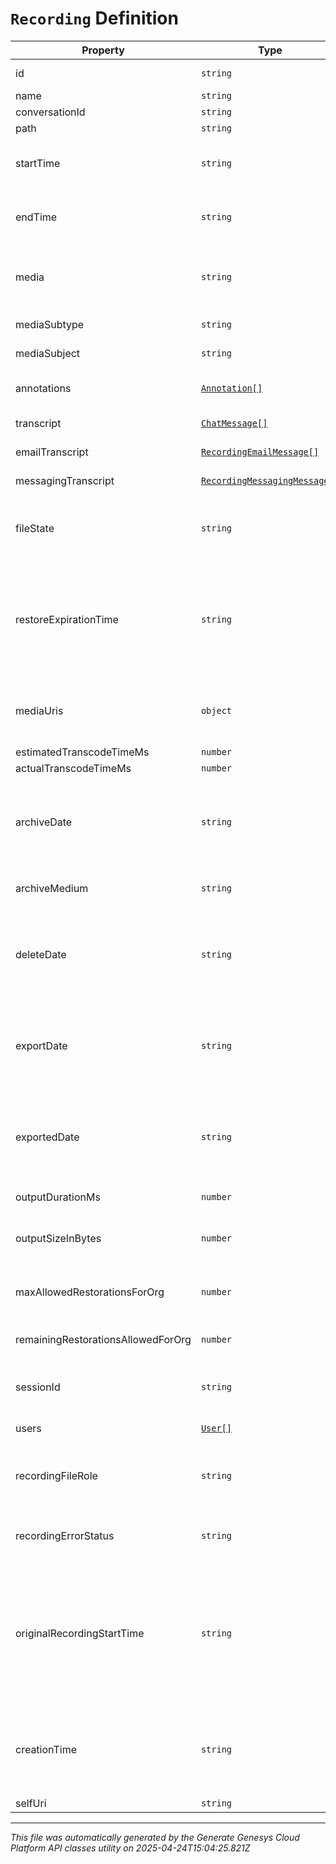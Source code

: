 # `Recording` Definition

| Property | Type | Required | Description |
|----------|------|----------|-------------|
| id | `string` | No | The globally unique identifier for the object. |
| name | `string` | No |  |
| conversationId | `string` | No |  |
| path | `string` | No |  |
| startTime | `string` | No | The start time of the recording. Null when there is no playable media. |
| endTime | `string` | No | The end time of the recording. Null when there is no playable media. |
| media | `string` | No | The media type of the recording. This could be audio, chat, messaging, email, or screen. |
| mediaSubtype | `string` | No | The media subtype of the recording. |
| mediaSubject | `string` | No | The media subject of the recording. |
| annotations | [`Annotation[]`](annotation-definition.md) | No | Annotations that belong to the recording. |
| transcript | [`ChatMessage[]`](chatmessage-definition.md) | No | Represents a chat transcript |
| emailTranscript | [`RecordingEmailMessage[]`](recordingemailmessage-definition.md) | No | Represents an email transcript |
| messagingTranscript | [`RecordingMessagingMessage[]`](recordingmessagingmessage-definition.md) | No | Represents a messaging transcript |
| fileState | `string` | No | Represents the current file state for a recording. Examples: Uploading, Archived, etc |
| restoreExpirationTime | `string` | No | The amount of time a restored recording will remain restored before being archived again. Date time is represented as an ISO-8601 string. For example: yyyy-MM-ddTHH:mm:ss[.mmm]Z |
| mediaUris | `object` | No | The different mediaUris for the recording. Null when there is no playable media. |
| estimatedTranscodeTimeMs | `number` | No |  |
| actualTranscodeTimeMs | `number` | No |  |
| archiveDate | `string` | No | The date the recording will be archived. Date time is represented as an ISO-8601 string. For example: yyyy-MM-ddTHH:mm:ss[.mmm]Z |
| archiveMedium | `string` | No | The type of archive medium used. Example: CloudArchive |
| deleteDate | `string` | No | The date the recording will be deleted. Date time is represented as an ISO-8601 string. For example: yyyy-MM-ddTHH:mm:ss[.mmm]Z |
| exportDate | `string` | No | The date the recording will be exported. Date time is represented as an ISO-8601 string. For example: yyyy-MM-ddTHH:mm:ss[.mmm]Z |
| exportedDate | `string` | No | The date the recording was exported. Date time is represented as an ISO-8601 string. For example: yyyy-MM-ddTHH:mm:ss[.mmm]Z |
| outputDurationMs | `number` | No | Duration of transcoded media in milliseconds |
| outputSizeInBytes | `number` | No | Size of transcoded media in bytes. 0 if there is no transcoded media. |
| maxAllowedRestorationsForOrg | `number` | No | How many archive restorations the organization is allowed to have. |
| remainingRestorationsAllowedForOrg | `number` | No | The remaining archive restorations the organization has. |
| sessionId | `string` | No | The session id represents an external resource id, such as email, call, chat, etc |
| users | [`User[]`](user-definition.md) | No | The users participating in the conversation |
| recordingFileRole | `string` | No | Role of the file recording. It can be either customer_experience or adhoc. |
| recordingErrorStatus | `string` | No | Status of a recording that cannot be returned because of an error |
| originalRecordingStartTime | `string` | No | The start time of the full recording, before any segment access restrictions are applied. Null when there is no playable media. Date time is represented as an ISO-8601 string. For example: yyyy-MM-ddTHH:mm:ss[.mmm]Z |
| creationTime | `string` | No | The creation time of the recording. Date time is represented as an ISO-8601 string. For example: yyyy-MM-ddTHH:mm:ss[.mmm]Z |
| selfUri | `string` | No | The URI for this object |

---

*This file was automatically generated by the Generate Genesys Cloud Platform API classes utility on 2025-04-24T15:04:25.821Z*